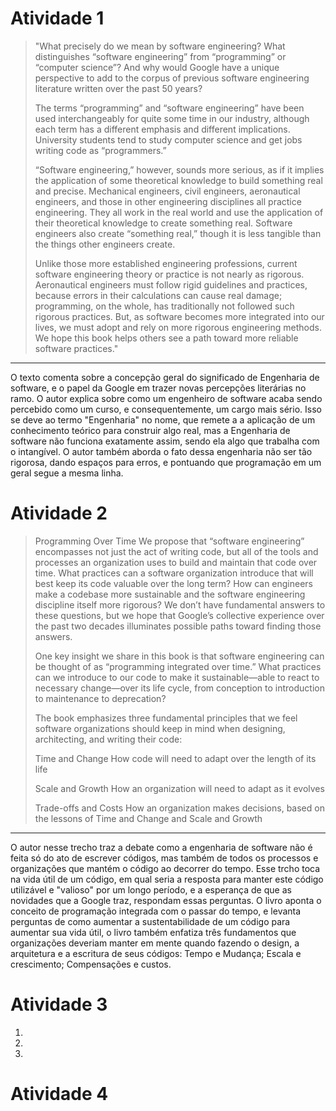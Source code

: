 # Atividade 1

>"What precisely do we mean by software engineering? What distinguishes “software engineering” from “programming” or “computer science”? And why would Google have a unique perspective to add to the corpus of previous software engineering literature written over the past 50 years?
>
>The terms “programming” and “software engineering” have been used interchangeably for quite some time in our industry, although each term has a different emphasis and different implications. University students tend to study computer science and get jobs writing code as “programmers.”
>
>“Software engineering,” however, sounds more serious, as if it implies the application of some theoretical knowledge to build something real and precise. Mechanical engineers, civil engineers, aeronautical engineers, and those in other engineering disciplines all practice engineering. They all work in the real world and use the application of their theoretical knowledge to create something real. Software engineers also create “something real,” though it is less tangible than the things other engineers create.
>
>Unlike those more established engineering professions, current software engineering theory or practice is not nearly as rigorous. Aeronautical engineers must follow rigid guidelines and practices, because errors in their calculations can cause real damage; programming, on the whole, has traditionally not followed such rigorous practices. But, as software becomes more integrated into our lives, we must adopt and rely on more rigorous engineering methods. We hope this book helps others see a path toward more reliable software practices."
------

O texto comenta sobre a concepção geral do significado de Engenharia de software, e o papel da Google em trazer novas percepções literárias no ramo. O autor explica sobre como um engenheiro de software acaba sendo percebido como um curso, e consequentemente, um cargo mais sério. Isso se deve ao termo "Engenharia" no nome, que remete a a aplicação de um conhecimento teórico para construir algo real, mas a Engenharia de software não funciona exatamente assim, sendo ela algo que trabalha com o intangível. O autor também aborda o fato dessa engenharia não ser tão rigorosa, dando espaços para erros, e pontuando que programação em um geral segue a mesma linha.



# Atividade 2

>Programming Over Time
>We propose that “software engineering” encompasses not just the act of writing code, but all of the tools and processes an organization uses to build and maintain that code over time. What practices can a software organization introduce that will best keep its code valuable over the long term? How can engineers make a codebase more sustainable and the software engineering discipline itself more rigorous? We don’t have fundamental answers to these questions, but we hope that Google’s collective experience over the past two decades illuminates possible paths toward finding those answers.
>
>One key insight we share in this book is that software engineering can be thought of as “programming integrated over time.” What practices can we introduce to our code to make it sustainable—able to react to necessary change—over its life cycle, from conception to introduction to maintenance to deprecation?
>
>The book emphasizes three fundamental principles that we feel software organizations should keep in mind when designing, architecting, and writing their code:
>
>Time and Change
>How code will need to adapt over the length of its life
>
>Scale and Growth
>How an organization will need to adapt as it evolves
> 
>Trade-offs and Costs
>How an organization makes decisions, based on the lessons of Time and Change and Scale and Growth
----------

O autor nesse trecho traz a debate como a engenharia de software não é feita só do ato de escrever códigos, mas também de todos os processos e organizações
que mantém o código ao decorrer do tempo. Esse trcho toca na vida útil de um código, em qual seria a resposta para manter este código utilizável e "valioso" por um longo período, e a esperança de que as novidades que a Google traz, respondam essas perguntas. O livro aponta o conceito de programação integrada com o passar do tempo, e levanta perguntas de como aumentar a sustentabilidade de um código para aumentar sua vida útil, o livro também enfatiza três fundamentos que organizações deveriam manter em mente quando fazendo o design, a arquitetura e a escritura de seus códigos: Tempo e Mudança; Escala e crescimento; Compensações e custos.


# Atividade 3

1.
2.
3.











# Atividade 4


